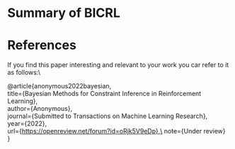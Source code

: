 # Summary of BICRL




# 





## 


# References

If you find this paper interesting and relevant to your work you car refer to it as follows:\

@article{anonymous2022bayesian,\
title={Bayesian Methods for Constraint Inference in Reinforcement Learning},\
author={Anonymous},\
journal={Submitted to Transactions on Machine Learning Research},\
year={2022},\
url={https://openreview.net/forum?id=oRjk5V9eDp},\
note={Under review}\
}
